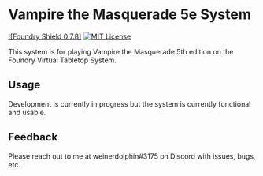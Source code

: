# Vampire the Masquerade 5e System

[![Foundry Shield 0.7.8]][Foundry URL]
[![MIT License]][MIT URL]

This system is for playing Vampire the Masquerade 5th edition on the Foundry Virtual Tabletop System.

## Usage

Development is currently in progress but the system is currently functional and usable.

## Feedback

Please reach out to me at weinerdolphin#3175 on Discord with issues, bugs, etc.


[Foundry Shield 0.7.7]: https://img.shields.io/badge/Foundry-0.7.7-informational
[Foundry URL]: https://foundryvtt.com

[MIT License]: https://img.shields.io/badge/License-MIT-green
[MIT URL]: https://github.com/Rayji96/foundry-V5/blob/main/LICENSE